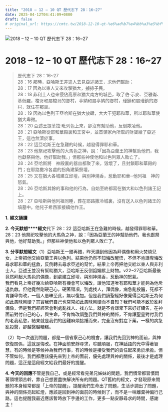 ```yaml
---
title: "2018 – 12 – 10 QT 歷代志下 28：16~27"
date: 2025-04-12T04:41:09+0800
draft: false
# original_url: https://cmtc.tw/2018-12-10-qt-%e6%ad%b7%e4%bb%a3%e5%bf%97%e4%b8%8b-28%ef%bc%9a1627
---
```


![2018 – 12 – 10 QT 歷代志下 28：16~27](/images/qt.jpg   "2018 – 12 – 10 QT 歷代志下 28：16~27")

# 2018 – 12 – 10 QT 歷代志下 28：16~27

> 歷代志下 28：16~27  
> 28：16 那時，亞哈斯王差遣人去見亞述諸王，求他們幫助；  
> 28：17 因為以東人又來攻擊猶大，擄掠子民。  
> 28：18 非利士人也來侵佔高原和猶大南方的城邑，取了伯‧示麥、亞雅崙、基低羅，梭哥和屬梭哥的鄉村，亭納和屬亭納的鄉村，瑾鎖和屬瑾鎖的鄉村，就住在那裏。  
> 28：19 因為以色列王亞哈斯在猶大放肆，大大干犯耶和華，所以耶和華使猶大卑微。  
> 28：20 亞述王提革拉‧毗列色上來，卻沒有幫助他，反倒欺凌他。  
> 28：21 亞哈斯從耶和華殿裏和王宮中，並首領家內所取的財寶給了亞述王，這也無濟於事。  
> 28：22 這亞哈斯王在急難的時候，越發得罪耶和華。  
> 28：23 他祭祀攻擊他的大馬色之神，說：「因為亞蘭王的神幫助他們，我也獻祭與他，他好幫助我。」但那些神使他和以色列眾人敗亡了。  
> 28：24 亞哈斯將　神殿裏的器皿都聚了來，毀壞了，且封鎖耶和華殿的門；在耶路撒冷各處的拐角建築祭壇，  
> 28：25 又在猶大各城建立邱壇，與別神燒香，惹動耶和華─他列祖　神的怒氣。  
> 28：26 亞哈斯其餘的事和他的行為，自始至終都寫在猶大和以色列諸王記上。  
> 28：27 亞哈斯與他列祖同睡，葬在耶路撒冷城裏，沒有送入以色列諸王的墳墓中。他兒子希西家接續他作王。

**1.** **經文誦讀**

**2. 今天默想****經文**代下 28：22 這亞哈斯王在急難的時候，越發得罪耶和華。  
28：23 他祭祀攻擊他的大馬色之神，說：「因為亞蘭王的神幫助他們，我也獻祭與他，他好幫助我。」但那些神使他和以色列眾人敗亡了。

**3. 分享默想經文**（1）亞哈斯王一錯再錯，昨天講到他因為拜偶像和用火焚燒兒女，上帝把他交給亞蘭王與以色列。結果他仍然不知悔改醒悟，不但不肯謙卑悔改尋求耶和華的拯救，反倒轉去尋求亞述的幫忙。結果上帝再把他交給以東人與非利士人。亞述王並沒有幫助猶大，亞哈斯王反倒諂媚獻上財物。v22~27亞哈斯最後竟然拜起大馬色的偶像，到處建立邱壇，與別神燒香，惹動神的怒氣。  
我們看見上帝好幾次給亞哈斯有機會可以悔改，讓他知道唯有耶和華才能夠為他斥退仇敵。但他竟然剛硬己心，硬著頸項，到處找人，拜偶像，病急亂投醫，死都不肯謙卑悔改，一個人愚昧至此，無以復加。但是我們讀聖經好像覺得亞哈斯王為何如此愚昧剛硬？其實我們自己也常常如此愚昧剛硬而不自知？我們可能不致於亂拜偶像，但是我們卻經常會到處亂找人、找方法，就是不肯謙卑下來好好禱告，在神面前對付自己的心，與生命，不肯悔改調整我們與神的關係，不肯讓聖靈對付我們的老我私慾，結果就是我們的困難麻煩接踵而來，完全沒有對症下藥，一樣的病急亂投醫，卻越醫越糟糕。

（2）每一次遇到問題，都是一個省察己心的機會，讓我們先回到神的面前，與神恢復關係，這就是悔改。在神面前安靜尋求，聆聽順服，在神話語的光中得著智慧，有的時候是等候神為我們行事，有的時候是接受我們的責任起來勇於承擔。但不管如何，我們都應該優先來到上帝的面前，優先處理與神的關係，最後才是處理問題，這正是這段經文給我們最好的提醒。

**4. 今天的回應**不管是我自己，或是經常看見弟兄姊妹的問題，我們慣常都習慣悶著頭埋頭苦幹，靠自己想要盡快解決所有的問題。QT舊約的經文，才發現原來問題的本身經常都是「上帝的提醒」，提醒我們生命出了問題，生活步調出了問題，與神的關係亮起紅燈，應該是回到神的面前的時候到了，而不是一味離棄神偏行己路。這也提醒我最近應該暫時放下手邊的工作，更多一點安靜尋求的時間，感謝主！